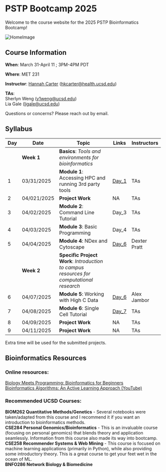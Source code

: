 # PSTP Bootcamp 2025

Welcome to the course website for the 2025 PSTP Bioinformatics Bootcamp!<br />

![HomeImage](https://imgs.xkcd.com/comics/dna.png)

## Course Information

**When**: March 31-April 11 ; 3PM-4PM PDT

**Where**: MET 231

**Instructor**: [Hannah Carter](https://carterlab.info/) (hkcarter@health.ucsd.edu)

**TAs**: <br>
Sherlyn Weng (y1weng@ucsd.edu) <br>
Lia Gale (ligale@ucsd.edu)

Questions or concerns? Please reach out by email.

## Syllabus

| Day  | Date | Topic | Links | Instructors |
| ------------- | ------------- |------------- |------------- |------------- |
|  | **Week 1**   | **Basics**: *Tools and environments for bioinformatics*  |  |  | 
| 1  | 03/31/2025  | **Module 1**: Accessing HPC and running 3rd party tools  | [Day_1](https://github.com/cartercompbio/PSTP_bootcamp_2024/tree/main/Modules/Day_1)  | TAs | 
| 2  | 04/021/2025  | **Project Work** | NA  | TAs | 
| 3  | 04/02/2025  | **Module 2**: Command Line Tutorial | Day_3  | TAs | 
| 4  | 04/03/2025  | **Module 3**: Basic Programming | Day_4  | TAs |
| 5  | 04/04/2025  | **Module 4**: NDex and Cytoscape | [Day_6](https://github.com/PSTP_bootcamp_2025)  | Dexter Pratt | 
|  | **Week 2**  | **Specific Project Work**: *Introduction to campus resources for computational research*  |  |  | 
| 6  | 04/07/2025  | **Module 5**: Working with High C Data | [Day_6](https://github.com/PSTP_bootcamp_2025)  |Alex Jambor | 
| 7  | 04/08/2025  | **Module 6**: Single Cell Tutorial  | [Day_7](https://github.com/PSTP_bootcamp_2024)  | TAs  | 
| 8  | 04/09/2025  |**Project Work** | NA | TAs |
| 9  | 04/11/2025 | **Project Work**  | NA  | TAs |

Extra time will be used for the submitted projects.

## Bioinformatics Resources

### Online resources:
[Biology Meets Programming: Bioinformatics for Beginners](https://www.coursera.org/learn/bioinformatics)<br>
[Bioinformatics Algorithms: An Active Learning Approach (YouTube)](https://www.youtube.com/c/bioinfalgorithms/featured)<br>

### Recommended UCSD Courses:
**BIOM262 Quantitative Methods/Genetics** - Several notebooks were taken/adapted from this course and I recommend it if you want an introduction to bioinformatics methods.<br>
**CSE284 Personal Genomics/Bioinformatics** - This is an invaluable course (focusing on personal genomics) that blends theory and application seamlessly. Information from this course also made its way into bootcamp. <br>
**CSE258 Recommender Systems & Web Mining** - This course is focused on machine learning applications (primarily in Python), while also providing some introductory theory. This is a great course to get your feet wet in the ocean of ML.<br>
**BNFO286 Network Biology & Biomedicine**<br>

